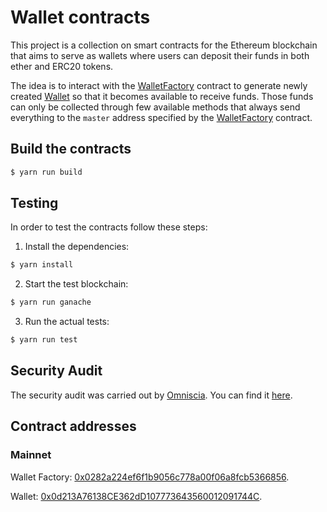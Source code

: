 # Wallet contracts

This project is a collection on smart contracts for the Ethereum blockchain that aims to
serve as wallets where users can deposit their funds in both ether and ERC20 tokens.

The idea is to interact with the [WalletFactory](./contracts/WalletFactory.sol) contract to
generate newly created [Wallet](./contracts/Wallet.sol) so that it becomes available to receive funds. Those funds
can only be collected through few available methods that always send everything to the
``master`` address specified by the [WalletFactory](./contracts/WalletFactory.sol) contract.


## Build the contracts

```sh
$ yarn run build
```


## Testing

In order to test the contracts follow these steps:

1) Install the dependencies:

```sh
$ yarn install
```

2) Start the test blockchain:

```sh
$ yarn run ganache
```

3) Run the actual tests:

```sh
$ yarn run test
```

## Security Audit

The security audit was carried out by [Omniscia](https://omniscia.io/). You can find it [here](https://omniscia.io/criptan-wallet-implementation/compilation).

## Contract addresses

### Mainnet

Wallet Factory: [0x0282a224ef6f1b9056c778a00f06a8fcb5366856](https://etherscan.io/address/0x0282a224ef6f1b9056c778a00f06a8fcb5366856).

Wallet: [0x0d213A76138CE362dD107773643560012091744C](https://etherscan.io/address/0x0d213A76138CE362dD107773643560012091744C).
